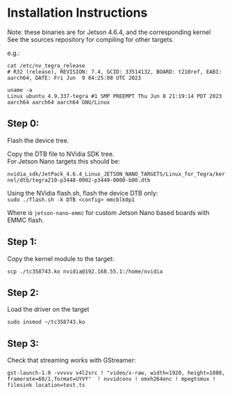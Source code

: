 Installation Instructions
==========================

Note: these binaries are for Jetson 4.6.4, and the corresponding kernel  
See the sources repository for compiling for other targets.

e.g.:  

`cat /etc/nv_tegra_release`  
`# R32 (release), REVISION: 7.4, GCID: 33514132, BOARD: t210ref, EABI: aarch64, DATE: Fri Jun  9 04:25:08 UTC 2023`  

`uname -a`  
`Linux ubuntu 4.9.337-tegra #1 SMP PREEMPT Thu Jun 8 21:19:14 PDT 2023 aarch64 aarch64 aarch64 GNU/Linux`  


Step 0:  
---------------------  
Flash the device tree.  

Copy the DTB file to NVidia SDK tree.  
For Jetson Nano targets this should be:  

`nvidia_sdk/JetPack_4.6.4_Linux_JETSON_NANO_TARGETS/Linux_for_Tegra/kernel/dtb/tegra210-p3448-0002-p3449-0000-b00.dtb`  

Using the NVidia flash.sh, flash the device DTB only:  
`sudo ./flash.sh -k DTB <config> mmcblk0p1`  

Where <config> is `jetson-nano-emmc` for custom Jetson Nano based boards with EMMC flash.  

Step 1:  
---------------------  
Copy the kernel module to the target:  

`scp ./tc358743.ko nvidia@192.168.55.1:/home/nvidia`  

Step 2:  
---------------------  

Load the driver on the target  
 
`sudo insmod ~/tc358743.ko`  

Step 3:  
---------------------  

Check that streaming works with GStreamer:  

`gst-launch-1.0 -vvvvv v4l2src ! "video/x-raw, width=1920, height=1080, framerate=60/1,format=UYVY"  ! nvvidconv ! omxh264enc ! mpegtsmux ! filesink location=test.ts`  
